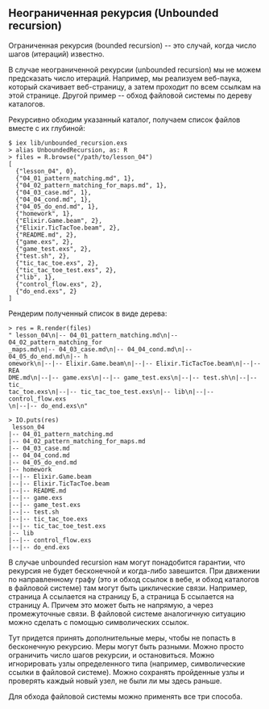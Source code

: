 ## Неограниченная рекурсия (Unbounded recursion)

Ограниченная рекурсия (bounded recursion) -- это случай, когда число шагов (итераций) известно.

В случае неограниченной рекурсии (unbounded recursion) мы не можем предсказать число итераций. Например, мы реализуем веб-паука, который скачивает веб-страницу, а затем проходит по всем ссылкам на этой странице. Другой пример -- обход файловой системы по дереву каталогов.

Рекурсивно обходим указанный каталог, получаем список файлов вместе с их глубиной:

```
$ iex lib/unbounded_recursion.exs
> alias UnboundedRecursion, as: R
> files = R.browse("/path/to/lesson_04")
[
  {"lesson_04", 0},
  {"04_01_pattern_matching.md", 1},
  {"04_02_pattern_matching_for_maps.md", 1},
  {"04_03_case.md", 1},
  {"04_04_cond.md", 1},
  {"04_05_do_end.md", 1},
  {"homework", 1},
  {"Elixir.Game.beam", 2},
  {"Elixir.TicTacToe.beam", 2},
  {"README.md", 2},
  {"game.exs", 2},
  {"game_test.exs", 2},
  {"test.sh", 2},
  {"tic_tac_toe.exs", 2},
  {"tic_tac_toe_test.exs", 2},
  {"lib", 1},
  {"control_flow.exs", 2},
  {"do_end.exs", 2}
]
```

Рендерим полученный список в виде дерева:

```
> res = R.render(files)
" lesson_04\n|-- 04_01_pattern_matching.md\n|-- 04_02_pattern_matching_for
_maps.md\n|-- 04_03_case.md\n|-- 04_04_cond.md\n|-- 04_05_do_end.md\n|-- h
omework\n|--|-- Elixir.Game.beam\n|--|-- Elixir.TicTacToe.beam\n|--|-- REA
DME.md\n|--|-- game.exs\n|--|-- game_test.exs\n|--|-- test.sh\n|--|-- tic_
tac_toe.exs\n|--|-- tic_tac_toe_test.exs\n|-- lib\n|--|-- control_flow.exs
\n|--|-- do_end.exs\n"

> IO.puts(res)
 lesson_04
|-- 04_01_pattern_matching.md
|-- 04_02_pattern_matching_for_maps.md
|-- 04_03_case.md
|-- 04_04_cond.md
|-- 04_05_do_end.md
|-- homework
|--|-- Elixir.Game.beam
|--|-- Elixir.TicTacToe.beam
|--|-- README.md
|--|-- game.exs
|--|-- game_test.exs
|--|-- test.sh
|--|-- tic_tac_toe.exs
|--|-- tic_tac_toe_test.exs
|-- lib
|--|-- control_flow.exs
|--|-- do_end.exs

```

В случае unbounded recursion нам могут понадобится гарантии, что рекурсия не будет бесконечной и когда-либо завешится. При движении по направленному графу (это и обход ссылок в вебе, и обход каталогов в файловой системе) там могут быть циклические связи. Например, страница А ссылается на страницу Б, а страница Б ссылается на страницу А. Причем это может быть не напрямую, а через промежуточные связи. В файловой системе аналогичную ситуацию можно сделать с помощью символических ссылок.

Тут придется принять дополнительные меры, чтобы не попасть в бесконечную рекурсию. Меры могут быть разными. Можно просто ограничить число шагов рекурсии, и остановиться. Можно игнорировать узлы определенного типа (например, символические ссылки в файловой системе). Можно сохранять пройденные узлы и проверять каждый новый узел, не были ли мы здесь раньше.

Для обхода файловой системы можно применять все три способа.
